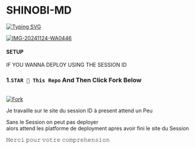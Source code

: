 # SHINOBI-MD

 <a href="https://git.io/typing-svg"><img src="https://readme-typing-svg.demolab.com?font=Black+Ops+One&size=50&pause=1000&color=1BAFBAFF&center=true&width=910&height=100&lines=THANKS FOR CHOOSING ;SHINOBI+MD;MULTI+DEVICE+WHATSAPP+BOT;CREATED+BY+SHINOBI+MAX;RELEASED+26.11.24" alt="Typing SVG" /></a>
  </p>
  <a href="https://files.catbox.moe/pwkzgu.jpeg"><img src="https://files.catbox.moe/pwkzgu.jpeg" alt="IMG-20241124-WA0446" border="0"></a>

#### SETUP 
<p>IF YOU WANNA DEPLOY USING THE SESSION ID</p>

### 1.` STAR 🌟 This Repo ` And Then Click Fork Below
<br>
    <a href='https://github.com/shinobi-max/Shinobi-md/fork' target="_blank"><img alt='Fork' src='https://img.shields.io/badge/-Fork-blue?style=for-the-badge&logo=Github&logoColor=black'/></a>



 <p>Je travaille sur le site du session ID à present attend  un Peu</p>


<p>Sans le Session on peut pas deployer<br>alors attend les platforme de deployment apres avoir fini le site du Session</p>
































𝙼𝚎𝚛𝚌𝚒 𝚙𝚘𝚞𝚛 𝚟𝚘𝚝𝚛𝚎 𝚌𝚘𝚖𝚙𝚛𝚎𝚑𝚎𝚗𝚜𝚒𝚘𝚗
